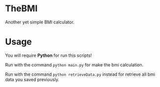 # TheBMI

Another yet simple BMI calculator.

# Usage

You will require **Python** for run this scripts!

Run with the command `python main.py` for make the bmi calculation.

Run with the command `python retrieveData.py` instead for retrieve all bmi data you saved previously.
